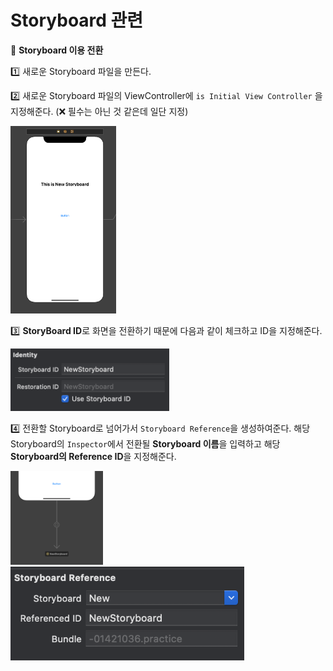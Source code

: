 # Storyboard 관련

  

🔵 **Storyboard 이용 전환**

1️⃣ 새로운 Storyboard 파일을 만든다.

2️⃣ 새로운 Storyboard 파일의 ViewController에 `is Initial View Controller` 을 지정해준다. (❌ 필수는 아닌 것 같은데 일단 지정)

<img src="./images/storyboard1.png" height="300px"/>  



3️⃣ **StoryBoard ID**로 화면을 전환하기 때문에 다음과 같이 체크하고 ID을 지정해준다.

<img src="./images/storyboard2.png" height="100px"/>

4️⃣ 전환할 Storyboard로 넘어가서 `Storyboard Reference`을 생성하여준다. 해당 Storyboard의 `Inspector`에서 전환될 **Storyboard 이름**을 입력하고 해당 **Storyboard의 Reference ID**을 지정해준다.

<img src="./images/storyboard3.png" height="150px"/><img src="./images/storyboard4.png" height="150px"/>



